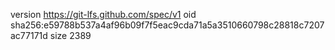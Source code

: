 version https://git-lfs.github.com/spec/v1
oid sha256:e59788b537a4af96b09f7f5eac9cda71a5a3510660798c28818c7207ac77171d
size 2389
